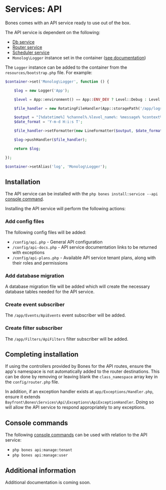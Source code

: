 # Services: API

Bones comes with an API service ready to use out of the box.

The API service is dependent on the following:

- [Db service](../db.md)
- [Router service](../router.md)
- [Scheduler service](../scheduler.md)
- `Monolog\Logger` instance set in the container ([see documentation](https://seldaek.github.io/monolog/))

The `Logger` instance can be added to the container from the `resources/bootstrap.php` file. For example:

```php
$container->set('Monolog\Logger', function () {

    $log = new Logger('App');

    $level = App::environment() == App::ENV_DEV ? Level::Debug : Level::Info;

    $file_handler = new RotatingFileHandler(App::storagePath('/app/logs/app.log'), 90, $level);

    $output = "[%datetime%] %channel%.%level_name%: %message% %context% %extra%\n";
    $date_format = 'Y-m-d H:i:s T';

    $file_handler->setFormatter(new LineFormatter($output, $date_format));

    $log->pushHandler($file_handler);

    return $log;

});

$container->setAlias('log', 'Monolog\Logger');
```

## Installation

The API service can be installed with the `php bones install:service --api` [console command](../../usage/console.md).

Installing the API service will perform the following actions:

### Add config files

The following config files will be added:

- `/config/api.php` - General API configuration
- `/config/api-docs.php` - API service documentation links to be returned with exceptions
- `/config/api-plans.php` - Available API service tenant plans, along with their roles and permissions

### Add database migration

A database migration file will be added which will create the necessary database tables needed for the API service.

### Create event subscriber

The `/app/Events/ApiEvents` event subscriber will be added.

### Create filter subscriber

The `/app/Filters/ApiFilters` filter subscriber will be added.

## Completing installation

If using the controllers provided by Bones for the API routes, ensure the app's namespace is not automatically added
to the router destinations.
This can be done by removing or leaving blank the `class_namespace` array key in the `config/router.php` file.

In addition, if an exception handler exists at `app/Exceptions/Handler.php`, ensure it extends `Bayfront\Bones\Services\Api\Exceptions\ApiExceptionHandler`.
Doing so will allow the API service to respond appropriately to any exceptions.

## Console commands

The following [console commands](../../usage/console.md) can be used with relation to the API service:

- `php bones api:manage:tenant`
- `php bones api:manage:user`

## Additional information

Additional documentation is coming soon.
